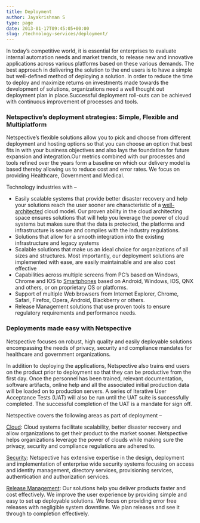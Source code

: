 ```yaml
---
title: Deployment
author: Jayakrishnan S
type: page
date: 2013-01-17T09:45:05+00:00
slug: /technology-services/deployment/
---
```

In today’s competitive world, it is essential for enterprises to evaluate internal automation needs and market trends, to release new and innovative applications across various platforms based on these various demands. The best approach in delivering the solution to the end users is to have a simple but well-defined method of deploying a solution. In order to reduce the time to deploy and maximize returns on investments made towards the development of solutions, organizations need a well thought out deployment plan in place.Successful deployment roll-outs can be achieved with continuous improvement of processes and tools.

### Netspective’s deployment strategies: Simple, Flexible and Multiplatform

Netspective’s flexible solutions allow you to pick and choose from different deployment and hosting options so that you can choose an option that best fits in with your business objectives and also lays the foundation for future expansion and integration.Our metrics combined with our processes and tools refined over the years form a baseline on which our delivery model is based thereby allowing us to reduce cost and error rates. We focus on providing Healthcare, Government and Medical.

Technology industries with –

* Easily scalable systems that provide better disaster recovery and help your solutions reach the user sooner are characteristic of a [well-architected](/technology-services/development/architecture/) cloud model. Our proven ability in the cloud architecting space ensures solutions that will help you leverage the power of cloud systems but makes sure that the data is protected, the platforms and infrastructure is secure and complies with the industry regulations.
* Solutions that allow for a smooth integration into the existing infrastructure and legacy systems
* Scalable solutions that make us an ideal choice for organizations of all sizes and structures. Most importantly, our deployment solutions are implemented with ease, are easily maintainable and are also cost effective
* Capabilities across multiple screens from PC’s based on Windows, Chrome and IOS to [Smartphones](/technology-services/development/mobility/) based on Android, Windows, IOS, QNX and others, or on proprietary OS or platforms.
* Support of multiple Web browsers from Internet Explorer, Chrome, Safari, Firefox, Opera, Android, Blackberry or others.
* Release Management solutions that use proven tools to ensure regulatory requirements and performance needs.

### Deployments made easy with Netspective

Netspective focuses on robust, high quality and easily deployable solutions encompassing the needs of privacy, security and compliance mandates for healthcare and government organizations.

In addition to deploying the applications, Netspective also trains end users on the product prior to deployment so that they can be productive from the first day. Once the personnel has been trained, relevant documentation, software artifacts, online help and all the associated initial production data will be loaded on to production servers. A series of Iterative User Acceptance Tests (UAT) will also be run until the UAT suite is successfully completed. The successful completion of the UAT is a mandate for sign off.

Netspective covers the following areas as part of deployment –

[Cloud](/technology-services/deployment/cloud/): Cloud systems facilitate scalability, better disaster recovery and allow organizations to get their product to the market sooner. Netspective helps organizations leverage the power of clouds while making sure the privacy, security and compliance regulations are adhered to.

[Security](/technology-services/deployment/security/): Netspective has extensive expertise in the design, deployment and implementation of enterprise wide security systems focusing on access and identity management, directory services, provisioning services, authentication and authorization services.

[Release Management](/technology-services/deployment/release-management/): Our solutions help you deliver products faster and cost effectively. We improve the user experience by providing simple and easy to set up deployable solutions. We focus on providing error free releases with negligible system downtime. We plan releases and see it through to completion effectively.

